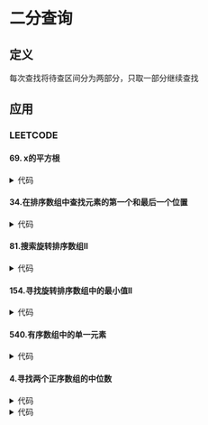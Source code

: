 # 二分查询 #

## 定义 ##
每次查找将待查区间分为两部分，只取一部分继续查找

## 应用 ##
### LEETCODE ###
#### 69. x的平方根 ####
<details>
<summary>代码</summary>
<pre>
<code>
/**
 * 二分法-前后搜索
 */
function mySqrt($x) {
    if ($x <= 1) {
        return $x;
    }
    list($l, $h) = [1, ceil($x / 2)];
    while ($l <= $h) {
        $mid = $l + ceil(($h - $l) / 2);
        $sqrt = $mid * $mid;
        if ($sqrt < $x) {
            $l = $mid + 1;
        } else if ($sqrt > $x) {
            $h = $mid - 1;
        } else {
            return $mid;
        }
    }
    return $h;
}
</code>
</pre>
</details>

#### 34.在排序数组中查找元素的第一个和最后一个位置 ####
<details>
<summary>代码</summary>
<pre>
<code>
/**
 * 二分法-先找第一个、再找最后一个
 */
function searchRange($nums, $target) {
    $len = count($nums);
    $first = searchFirst($nums, $target);
    if ($first == $len || $nums[$first] != $target) {
        return [-1, -1];
    }
    $last = searchLast($nums, $target) - 1;
    return [$first , $last];
}
function searchFirst($nums, $target) {
    $len = count($nums);
    list($l, $r) = [0, $len];
    while ($l < $r) {
        $mid = $l + intval(($r - $l) / 2);
        if ($nums[$mid] >= $target) {
            $r = $mid;
        } else {
            $l = $mid + 1;
        }
    }
    return $l;
}
function searchLast($nums, $target) {
    $len = count($nums);
    list($l, $r) = [0, $len];
    while ($l < $r) {
        $mid = $l + intval(($r - $l) / 2);
        if ($nums[$mid] > $target) {
            $r = $mid;
        } else {
            $l = $mid + 1;
        }
    }
    return $l;
}
</code>
</pre>
</details>

#### 81.搜索旋转排序数组II ####
<details>
<summary>代码</summary>
<pre>
<code>
/**
 * 二分法
 */
function search($nums, $target) {
    $len = count($nums);
    if ($len < 1) {
        return false;
    }
    $l = 0;
    $r = $len - 1;
    while ($l <= $r) {
        $mid = $l + intval(($r - $l) / 2);
        //目标值
        if ($nums[$mid] == $target) {
            return true;
        }
        //相同值
        if ($nums[$mid] == $nums[$l]) {
            $l++;
        } else if ($nums[$mid] > $nums[$l]) {//左边有序
            if ($nums[$l] <= $target && $target < $nums[$mid]) {
                $r = $mid - 1;
            } else {
                $l = $mid + 1;
            }

        } else {//右边有序
            if ($nums[$mid] < $target && $target <= $nums[$r]) {
                $l = $mid +1;
            } else {
                $r = $mid - 1;
            }
        }
    }
    return false;
}
</code>
</pre>
</details>

#### 154.寻找旋转排序数组中的最小值II ####
<details>
<summary>代码</summary>
<pre>
<code>
/**
 * 二分法
 */
function findMin($nums) {
    $len = count($nums);
    $l = 0;
    $r = $len - 1;
    while ($l < $r) {
        $mid = $l + intval(($r - $l) / 2);
        if($nums[$mid] > $nums[$r]) {
            $l = $mid + 1;
        } else if ($nums[$mid] < $nums[$r] ){
            $r = $mid;
        } else {
            $r--;
        }
    }
    return $nums[$l];
}
</code>
</pre>
</details>

#### 540.有序数组中的单一元素 ####
<details>
<summary>代码</summary>
<pre>
<code>
/**
 * 二分法－通过相邻位置的数值变化进行判断
 */
function singleNonDuplicate($nums) {
    $len = count($nums);
    list($left, $right) = [0, $len - 1];
    while ($left < $right) {
        $mid = $left + intval(($right - $left) / 2);
        if ($mid & 1) {
            $mid--;
        }
        if ($nums[$mid] == $nums[$mid + 1]) {
            $left = $mid + 2;
        } else {
            $right = $mid;
        }
    }
    return $nums[$left];
}
</code>
</pre>
</details>

#### 4.寻找两个正序数组的中位数 ####
<details>
<summary>代码</summary>
<pre>
<code>
/**
 * 二分法－利用单个数组的有序性
 */
function findMedianSortedArrays($nums1, $nums2) {
    $m = count($nums1);
    $n = count($nums2);
    $left = findK($nums1, 0, $m - 1, $nums2, 0, $n - 1, intval(($m + $n + 1) / 2));
    $right = findK($nums1, 0, $m - 1, $nums2, 0, $n - 1, intval(($m + $n + 2) / 2));
    return ($left + $right) / 2;
}
function findK($nums1, $start1, $end1, $nums2, $start2, $end2, $k) {
    $m = $end1 - $start1 + 1;
    $n = $end2 - $start2 + 1;
    if ($m > $n) {
        return findK($nums2, $start2, $end2, $nums1, $start1, $end1, $k);
    }
    if ($m == 0) {
        return $nums2[$start2 + $k - 1];
    }
    if ($k == 1) {
        return min($nums1[$start1], $nums2[$start2]);
    }
    $k2 = intval($k / 2);
    $i = $start1 + min($k2, $m) - 1;
    $j = $start2 + min($k2, $n) - 1;
    if ($nums1[$i] < $nums2[$j]) {
        return findK($nums1, $i + 1, $end1, $nums2, $start2, $end2, $k - ($i - $start1 + 1));
    } else{
        return findK($nums1, $start1, $end1, $nums2, $j + 1, $end2, $k - ($j - $start2 + 1));
    }
}
</code>
</pre>
</details>
<details>
<summary>代码</summary>
<pre>
<code>
/**
 * 二分法－利用两个数组的有序性
 */
function findMedianSortedArrays($nums1, $nums2) {
    $m = count($nums1);
    $n = count($nums2);
    if ($m > $n) {
        return findMedianSortedArrays($nums2, $nums1);
    }
    $left = 0;
    $right = 2 * $m;
    while ($left <= $right) {
        $c1 = $left + intval(($right - $left) / 2);
        $c2 = $m + $n - $c1;
        $lMax1 = $c1 == 0 ? PHP_INT_MIN : $nums1[intval(($c1 - 1) / 2)];
        $rMin1 = $c1 == 2 * $m ? PHP_INT_MAX : $nums1[intval($c1 /2)];
        $lMax2 = $c2 == 0 ? PHP_INT_MIN : $nums2[intval(($c2 - 1) / 2)];
        $rMin2 = $c2 == 2 * $n ? PHP_INT_MAX : $nums2[intval($c2 /2)];
        if ($lMax1 > $rMin2) {
            $right = $c1 - 1;
        } else if ($lMax2 > $rMin1) {
            $left = $c1 + 1;
        } else {
            break;
        }
    }
    return (max($lMax1, $lMax2) + min($rMin1, $rMin2)) / 2;
}
</code>
</pre>
</details>
